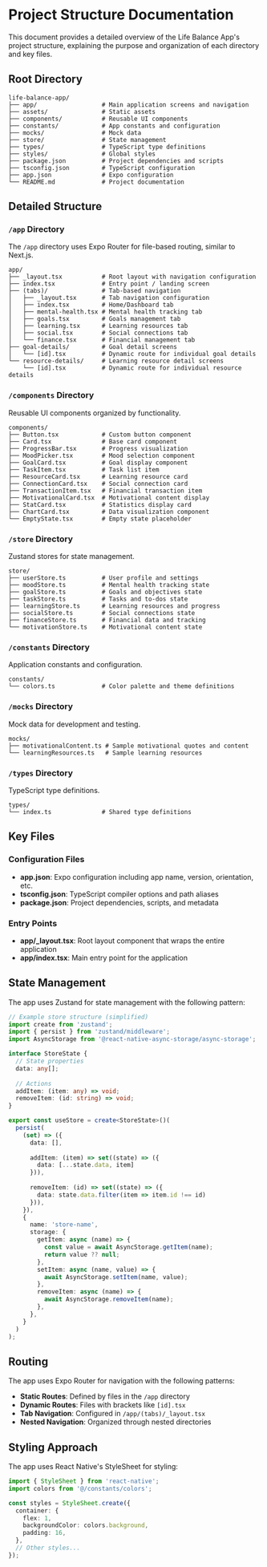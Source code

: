 # Project Structure Documentation

This document provides a detailed overview of the Life Balance App's project structure, explaining the purpose and organization of each directory and key files.

## Root Directory

```
life-balance-app/
├── app/                  # Main application screens and navigation
├── assets/               # Static assets
├── components/           # Reusable UI components
├── constants/            # App constants and configuration
├── mocks/                # Mock data
├── store/                # State management
├── types/                # TypeScript type definitions
├── styles/               # Global styles
├── package.json          # Project dependencies and scripts
├── tsconfig.json         # TypeScript configuration
├── app.json              # Expo configuration
└── README.md             # Project documentation
```

## Detailed Structure

### `/app` Directory

The `/app` directory uses Expo Router for file-based routing, similar to Next.js.

```
app/
├── _layout.tsx           # Root layout with navigation configuration
├── index.tsx             # Entry point / landing screen
├── (tabs)/               # Tab-based navigation
│   ├── _layout.tsx       # Tab navigation configuration
│   ├── index.tsx         # Home/Dashboard tab
│   ├── mental-health.tsx # Mental health tracking tab
│   ├── goals.tsx         # Goals management tab
│   ├── learning.tsx      # Learning resources tab
│   ├── social.tsx        # Social connections tab
│   └── finance.tsx       # Financial management tab
├── goal-details/         # Goal detail screens
│   └── [id].tsx          # Dynamic route for individual goal details
└── resource-details/     # Learning resource detail screens
    └── [id].tsx          # Dynamic route for individual resource details
```

### `/components` Directory

Reusable UI components organized by functionality.

```
components/
├── Button.tsx            # Custom button component
├── Card.tsx              # Base card component
├── ProgressBar.tsx       # Progress visualization
├── MoodPicker.tsx        # Mood selection component
├── GoalCard.tsx          # Goal display component
├── TaskItem.tsx          # Task list item
├── ResourceCard.tsx      # Learning resource card
├── ConnectionCard.tsx    # Social connection card
├── TransactionItem.tsx   # Financial transaction item
├── MotivationalCard.tsx  # Motivational content display
├── StatCard.tsx          # Statistics display card
├── ChartCard.tsx         # Data visualization component
└── EmptyState.tsx        # Empty state placeholder
```

### `/store` Directory

Zustand stores for state management.

```
store/
├── userStore.ts          # User profile and settings
├── moodStore.ts          # Mental health tracking state
├── goalStore.ts          # Goals and objectives state
├── taskStore.ts          # Tasks and to-dos state
├── learningStore.ts      # Learning resources and progress
├── socialStore.ts        # Social connections state
├── financeStore.ts       # Financial data and tracking
└── motivationStore.ts    # Motivational content state
```

### `/constants` Directory

Application constants and configuration.

```
constants/
└── colors.ts             # Color palette and theme definitions
```

### `/mocks` Directory

Mock data for development and testing.

```
mocks/
├── motivationalContent.ts # Sample motivational quotes and content
└── learningResources.ts   # Sample learning resources
```

### `/types` Directory

TypeScript type definitions.

```
types/
└── index.ts              # Shared type definitions
```

## Key Files

### Configuration Files

- **app.json**: Expo configuration including app name, version, orientation, etc.
- **tsconfig.json**: TypeScript compiler options and path aliases
- **package.json**: Project dependencies, scripts, and metadata

### Entry Points

- **app/_layout.tsx**: Root layout component that wraps the entire application
- **app/index.tsx**: Main entry point for the application

## State Management

The app uses Zustand for state management with the following pattern:

```typescript
// Example store structure (simplified)
import create from 'zustand';
import { persist } from 'zustand/middleware';
import AsyncStorage from '@react-native-async-storage/async-storage';

interface StoreState {
  // State properties
  data: any[];
  
  // Actions
  addItem: (item: any) => void;
  removeItem: (id: string) => void;
}

export const useStore = create<StoreState>()(
  persist(
    (set) => ({
      data: [],
      
      addItem: (item) => set((state) => ({ 
        data: [...state.data, item] 
      })),
      
      removeItem: (id) => set((state) => ({ 
        data: state.data.filter(item => item.id !== id) 
      })),
    }),
    {
      name: 'store-name',
      storage: {
        getItem: async (name) => {
          const value = await AsyncStorage.getItem(name);
          return value ?? null;
        },
        setItem: async (name, value) => {
          await AsyncStorage.setItem(name, value);
        },
        removeItem: async (name) => {
          await AsyncStorage.removeItem(name);
        },
      },
    }
  )
);
```

## Routing

The app uses Expo Router for navigation with the following patterns:

- **Static Routes**: Defined by files in the `/app` directory
- **Dynamic Routes**: Files with brackets like `[id].tsx`
- **Tab Navigation**: Configured in `/app/(tabs)/_layout.tsx`
- **Nested Navigation**: Organized through nested directories

## Styling Approach

The app uses React Native's StyleSheet for styling:

```typescript
import { StyleSheet } from 'react-native';
import colors from '@/constants/colors';

const styles = StyleSheet.create({
  container: {
    flex: 1,
    backgroundColor: colors.background,
    padding: 16,
  },
  // Other styles...
});
```